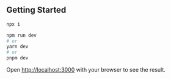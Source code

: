 ## Getting Started



```bash
npx i

npm run dev
# or
yarn dev
# or
pnpm dev
```

Open [http://localhost:3000](http://localhost:3000) with your browser to see the result.
